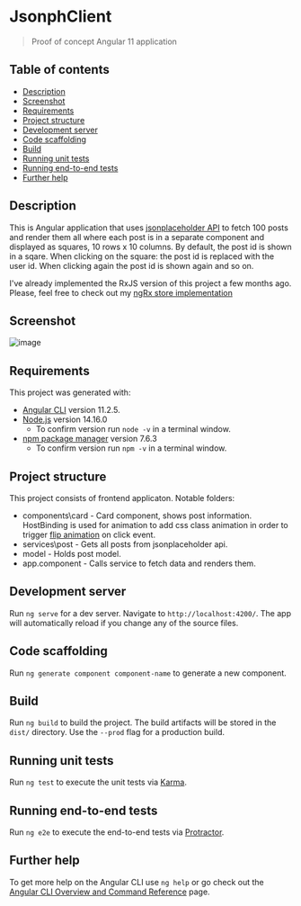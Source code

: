 # JsonphClient
> Proof of concept Angular 11 application 

## Table of contents
* [Description](#description)
* [Screenshot](#screenshot)
* [Requirements](#requirements)
* [Project structure](#project-structure)
* [Development server](#development-server)
* [Code scaffolding](#code-scaffolding)
* [Build](#build)
* [Running unit tests](#running-unit-tests)
* [Running end-to-end tests](#running-end-to-end-tests)
* [Further help](#further-help)

## Description

This is Angular application that uses [jsonplaceholder API](https://jsonplaceholder.typicode.com/posts) to fetch 100 posts and render them all where each post is in a separate component and displayed as squares, 10 rows x 10 columns. By default, the post id is shown in a sqare. When clicking on the square: the post id is replaced with the user id. When clicking again the post id is shown again and so on.

I've already implemented the RxJS version of this project a few months ago. Please, feel free to check out my [ngRx store implementation](https://github.com/ivicj/practice)

## Screenshot

![image](https://user-images.githubusercontent.com/16215654/111970323-73d9a580-8afb-11eb-9840-f6782b6789ab.png)

## Requirements

This project was generated with:
- [Angular CLI](https://github.com/angular/angular-cli) version 11.2.5.
- [Node.js](https://nodejs.org/download/release/latest-v14.x/) version 14.16.0
  - To confirm version run `node -v` in a terminal window.
- [npm package manager](https://www.npmjs.com/package/npm/v/7.6.3) version 7.6.3
  - To confirm version run `npm -v` in a terminal window.

## Project structure

This project consists of frontend applicaton.
Notable folders:
- components\card - Card component, shows post information. HostBinding is used for animation to add css class animation in order to trigger [flip animation](https://animista.net/play/basic/flip/flip-vertical-fwd) on click event.
- services\post - Gets all posts from jsonplaceholder api.
- model - Holds post model.
- app.component - Calls service to fetch data and renders them.

## Development server

Run `ng serve` for a dev server. Navigate to `http://localhost:4200/`. The app will automatically reload if you change any of the source files.

## Code scaffolding

Run `ng generate component component-name` to generate a new component.

## Build

Run `ng build` to build the project. The build artifacts will be stored in the `dist/` directory. Use the `--prod` flag for a production build.

## Running unit tests

Run `ng test` to execute the unit tests via [Karma](https://karma-runner.github.io).

## Running end-to-end tests

Run `ng e2e` to execute the end-to-end tests via [Protractor](http://www.protractortest.org/).

## Further help

To get more help on the Angular CLI use `ng help` or go check out the [Angular CLI Overview and Command Reference](https://angular.io/cli) page.
